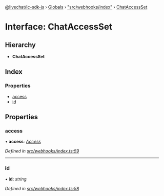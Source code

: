 [@livechat/lc-sdk-js](../README.md) › [Globals](../globals.md) › ["src/webhooks/index"](../modules/_src_webhooks_index_.md) › [ChatAccessSet](_src_webhooks_index_.chataccessset.md)

# Interface: ChatAccessSet

## Hierarchy

* **ChatAccessSet**

## Index

### Properties

* [access](_src_webhooks_index_.chataccessset.md#access)
* [id](_src_webhooks_index_.chataccessset.md#id)

## Properties

###  access

• **access**: *[Access](_src_objects_index_.access.md)*

*Defined in [src/webhooks/index.ts:59](https://github.com/livechat/lc-sdk-js/blob/21d7a55/src/webhooks/index.ts#L59)*

___

###  id

• **id**: *string*

*Defined in [src/webhooks/index.ts:58](https://github.com/livechat/lc-sdk-js/blob/21d7a55/src/webhooks/index.ts#L58)*
